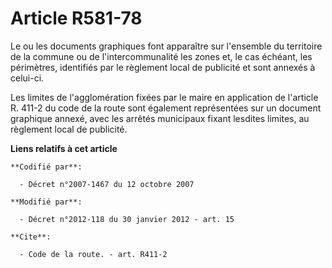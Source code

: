 # Article R581-78

Le ou les documents graphiques font apparaître sur l'ensemble du territoire de la commune ou de l'intercommunalité les zones
et, le cas échéant, les périmètres, identifiés par le règlement local de publicité et sont annexés à celui-ci. 

Les limites de l'agglomération fixées par le maire en application de l'article R. 411-2 du code de la route sont également
représentées sur un document graphique annexé, avec les arrêtés municipaux fixant lesdites limites, au règlement local de
publicité.

**Liens relatifs à cet article**

	**Codifié par**:

	  - Décret n°2007-1467 du 12 octobre 2007

	**Modifié par**:

	  - Décret n°2012-118 du 30 janvier 2012 - art. 15

	**Cite**:

	  - Code de la route. - art. R411-2
